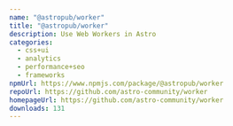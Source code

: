 ```yaml
---
name: "@astropub/worker"
title: "@astropub/worker"
description: Use Web Workers in Astro
categories:
  - css+ui
  - analytics
  - performance+seo
  - frameworks
npmUrl: https://www.npmjs.com/package/@astropub/worker
repoUrl: https://github.com/astro-community/worker
homepageUrl: https://github.com/astro-community/worker
downloads: 131
---
```

